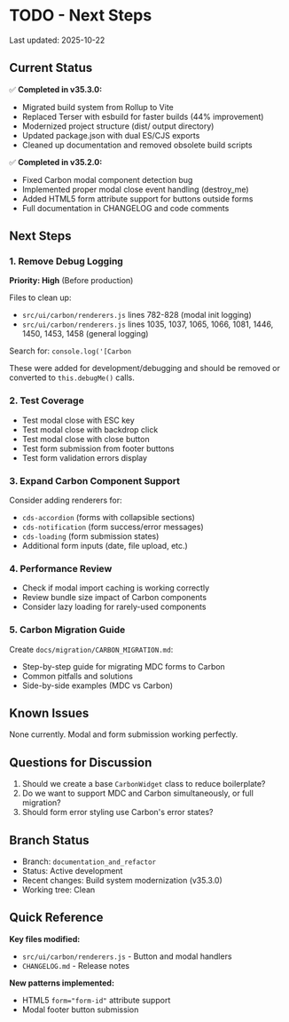 # TODO - Next Steps

Last updated: 2025-10-22

## Current Status

✅ **Completed in v35.3.0:**
- Migrated build system from Rollup to Vite
- Replaced Terser with esbuild for faster builds (44% improvement)
- Modernized project structure (dist/ output directory)
- Updated package.json with dual ES/CJS exports
- Cleaned up documentation and removed obsolete build scripts

✅ **Completed in v35.2.0:**
- Fixed Carbon modal component detection bug
- Implemented proper modal close event handling (destroy_me)
- Added HTML5 form attribute support for buttons outside forms
- Full documentation in CHANGELOG and code comments

## Next Steps

### 1. Remove Debug Logging
**Priority: High** (Before production)

Files to clean up:
- `src/ui/carbon/renderers.js` lines 782-828 (modal init logging)
- `src/ui/carbon/renderers.js` lines 1035, 1037, 1065, 1066, 1081, 1446, 1450, 1453, 1458 (general logging)

Search for: `console.log('[Carbon`

These were added for development/debugging and should be removed or converted to `this.debugMe()` calls.

### 2. Test Coverage
- Test modal close with ESC key
- Test modal close with backdrop click
- Test modal close with close button
- Test form submission from footer buttons
- Test form validation errors display

### 3. Expand Carbon Component Support
Consider adding renderers for:
- `cds-accordion` (forms with collapsible sections)
- `cds-notification` (form success/error messages)
- `cds-loading` (form submission states)
- Additional form inputs (date, file upload, etc.)

### 4. Performance Review
- Check if modal import caching is working correctly
- Review bundle size impact of Carbon components
- Consider lazy loading for rarely-used components

### 5. Carbon Migration Guide
Create `docs/migration/CARBON_MIGRATION.md`:
- Step-by-step guide for migrating MDC forms to Carbon
- Common pitfalls and solutions
- Side-by-side examples (MDC vs Carbon)

## Known Issues

None currently. Modal and form submission working perfectly.

## Questions for Discussion

1. Should we create a base `CarbonWidget` class to reduce boilerplate?
2. Do we want to support MDC and Carbon simultaneously, or full migration?
3. Should form error styling use Carbon's error states?

## Branch Status

- Branch: `documentation_and_refactor`
- Status: Active development
- Recent changes: Build system modernization (v35.3.0)
- Working tree: Clean

## Quick Reference

**Key files modified:**
- `src/ui/carbon/renderers.js` - Button and modal handlers
- `CHANGELOG.md` - Release notes

**New patterns implemented:**
- HTML5 `form="form-id"` attribute support
- Modal footer button submission

